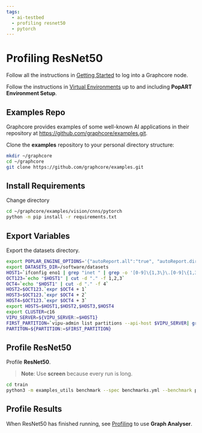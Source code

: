 ```yaml
---
tags:
  - ai-testbed
  - profiling resnet50
  - pytorch
---
```


# Profiling ResNet50

Follow all the instructions in [Getting Started](../getting-started.md) to log into a Graphcore node.

Follow the instructions in [Virtual Environments](../virtual-environments.md) up to and including **PopART Environment Setup**.

## Examples Repo

Graphcore provides examples of some well-known AI applications in their repository at https://github.com/graphcore/examples.git.

Clone the **examples** repository to your personal directory structure:

```bash
mkdir ~/graphcore
cd ~/graphcore
git clone https://github.com/graphcore/examples.git
```

## Install Requirements

Change directory

```bash
cd ~/graphcore/examples/vision/cnns/pytorch
python -m pip install -r requirements.txt
```

## Export Variables

Export the datasets directory.

```bash
export POPLAR_ENGINE_OPTIONS='{"autoReport.all":"true", "autoReport.directory":"./reports"}'
export DATASETS_DIR=/software/datasets
HOST1=`ifconfig eno1 | grep "inet " | grep -o '[0-9]\{1,3\}\.[0-9]\{1,3\}\.[0-9]\{1,3\}\.[0-9]\{1,3\}' | head -1`
OCT123=`echo "$HOST1" | cut -d "." -f 1,2,3`
OCT4=`echo "$HOST1" | cut -d "." -f 4`
HOST2=$OCT123.`expr $OCT4 + 1`
HOST3=$OCT123.`expr $OCT4 + 2`
HOST4=$OCT123.`expr $OCT4 + 3`
export HOSTS=$HOST1,$HOST2,$HOST3,$HOST4
export CLUSTER=c16
VIPU_SERVER=${VIPU_SERVER:=$HOST1}
FIRST_PARTITION=`vipu-admin list partitions --api-host $VIPU_SERVER| grep ACTIVE | cut -d '|' -f 3 | cut -d ' ' -f 2 | head -1`
PARTITON=${PARTITION:=$FIRST_PARTITION}
```

## Profile ResNet50

Profile **ResNet50**.

> **Note**: Use **screen** because every run is long.

```bash
cd train
python3 -m examples_utils benchmark --spec benchmarks.yml --benchmark pytorch_resnet50_train_real_pod16
```

## Profile Results

When ResNet50 has finished running, see [Profiling](./profiling.md) to use **Graph Analyser**.
